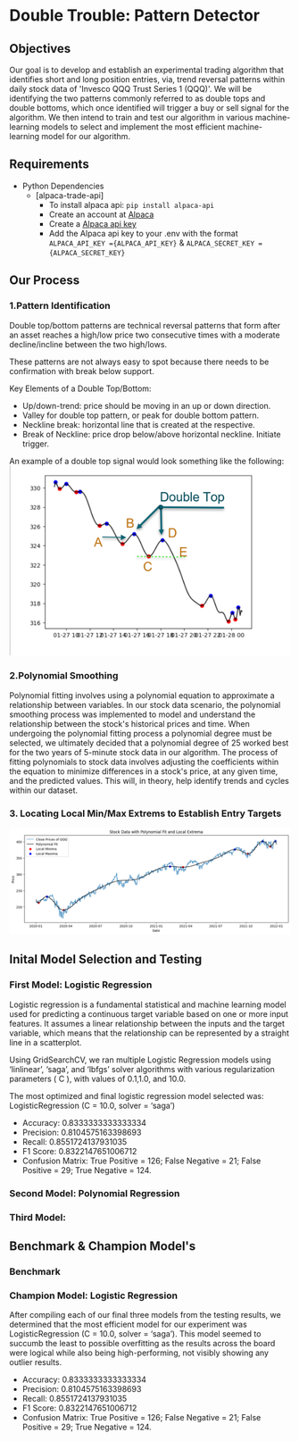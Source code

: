 # Double Trouble: Pattern Detector


## Objectives
Our goal is to develop and establish an experimental trading algorithm that identifies short and long position entries, via, trend reversal patterns within daily stock data of 'Invesco QQQ Trust Series 1 (QQQ)'. We will be identifying the two patterns commonly referred to as double tops and double bottoms, which once identified will trigger a buy or sell signal for the algorithm. We then intend to train and test our algorithm in various machine-learning models to select and implement the most efficient machine-learning model for our algorithm.  

## Requirements
 - Python Dependencies
    - [alpaca-trade-api]
        - To install alpaca api: `pip install alpaca-api`
        - Create an account at [Alpaca](https://alpaca.markets/)
        - Create a [Alpaca api key](https://docs.alpaca.markets/docs/getting-started-with-trading-api)
        - Add the Alpaca api key to your .env with the format `ALPACA_API_KEY ={ALPACA_API_KEY}` & `ALPACA_SECRET_KEY ={ALPACA_SECRET_KEY}`

## Our Process

### 1.Pattern Identification
Double top/bottom patterns are technical reversal patterns that form after an asset reaches a high/low price two consecutive times with a moderate decline/incline between the two high/lows.

These patterns are not always easy to spot because there needs to be confirmation with break below support.

Key Elements of a Double Top/Bottom:
- Up/down-trend: price should be moving in an up or down direction.
- Valley for double top pattern, or peak for double bottom pattern.
- Neckline break: horizontal line that is created at the respective.
- Break of Neckline: price drop below/above horizontal neckline. Initiate trigger. 

An example of a double top signal would look something like the following:
![Double Top Example](Images/Double_Top_Example.png)


### 2.Polynomial Smoothing
Polynomial fitting involves using a polynomial equation to approximate a relationship between variables. In our stock data scenario, the polynomial smoothing process was implemented to model and understand the relationship between the stock's historical prices and time. When undergoing the polynomial fitting process a polynomial degree must be selected, we ultimately decided that a polynomial degree of 25 worked best for the two years of 5-minute stock data in our algorithm. The process of fitting polynomials to stock data involves adjusting the coefficients within the equation to minimize differences in a stock's price, at any given time, and the predicted values. This will, in theory, help identify trends and cycles within our dataset.


### 3. Locating Local Min/Max Extrems to Establish Entry Targets



![QQQ plot](Images/Stock_Data_Plot.png)



## Inital Model Selection and Testing

### First Model: Logistic Regression
Logistic regression is a fundamental statistical and machine learning model used for predicting a continuous target variable based on one or more input features. It assumes a linear relationship between the inputs and the target variable, which means that the relationship can be represented by a straight line in a scatterplot.

Using GridSearchCV, we ran multiple Logistic Regression models using ‘linlinear’, ‘saga’, and ‘lbfgs’ solver algorithms with various regularization parameters ( C ), with values of 0.1,1.0, and 10.0.

The most optimized and final logistic regression model selected was: LogisticRegression (C = 10.0, solver = ‘saga’)
 - Accuracy: 0.8333333333333334
 - Precision: 0.8104575163398693 
 - Recall: 0.8551724137931035
 - F1 Score: 0.8322147651006712 
 - Confusion Matrix: True Positive = 126; False Negative = 21; False Positive = 29; True Negative = 124.


### Second Model: Polynomial Regression

### Third Model: 


## Benchmark & Champion Model's

### Benchmark 


### Champion Model: Logistic Regression
After compiling each of our final three models from the testing results, we determined that the most efficient model for our experiment was LogisticRegression (C = 10.0, solver = ‘saga’). This model seemed to succumb the least to possible overfitting as the results across the board were logical while also being high-performing, not visibly showing any outlier results.  
 - Accuracy: 0.8333333333333334
 - Precision: 0.8104575163398693 
 - Recall: 0.8551724137931035
 - F1 Score: 0.8322147651006712 
 - Confusion Matrix: True Positive = 126; False Negative = 21; False Positive = 29; True Negative = 124.